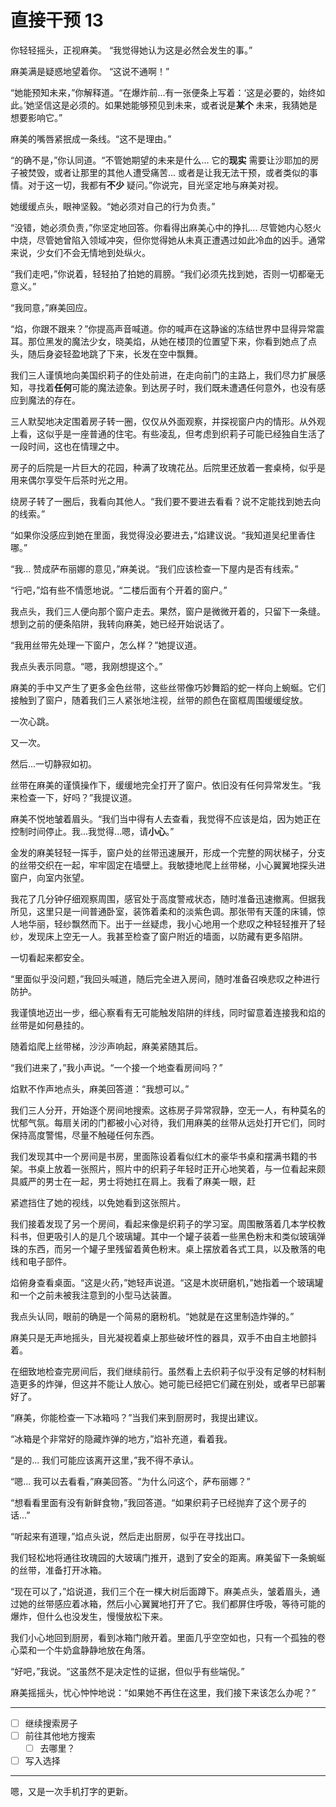 # 直接干预 13

你轻轻摇头，正视麻美。 “我觉得她认为这是必然会发生的事。”

麻美满是疑惑地望着你。 “这说不通啊！”

“她能预知未来，”你解释道。“在爆炸前...有一张便条上写着：‘这是必要的，始终如此。’她坚信这是必须的。如果她能够预见到未来，或者说是**某个** 未来，我猜她是想要影响它。”

麻美的嘴唇紧抿成一条线。“这不是理由。”

“的确不是，”你认同道。“不管她期望的未来是什么... 它的**现实** 需要让沙耶加的房子被焚毁，或者让那里的其他人遭受痛苦... 或者是让我无法干预，或者类似的事情。对于这一切，我都有**不少** 疑问。”你说完，目光坚定地与麻美对视。

她缓缓点头，眼神坚毅。“她必须对自己的行为负责。”

“没错，她必须负责，”你坚定地回答。你看得出麻美心中的挣扎... 尽管她内心怒火中烧，尽管她曾陷入领域冲突，但你觉得她从未真正遭遇过如此冷血的凶手。通常来说，少女们不会无情地到处纵火。

“我们走吧，”你说着，轻轻拍了拍她的肩膀。“我们必须先找到她，否则一切都毫无意义。”

“我同意，”麻美回应。

“焰，你跟不跟来？”你提高声音喊道。你的喊声在这静谧的冻结世界中显得异常震耳。那位黑发的魔法少女，晓美焰，从她在楼顶的位置望下来，你看到她点了点头，随后身姿轻盈地跳了下来，长发在空中飘舞。

我们三人谨慎地向美国织莉子的住处前进，在走向前门的主路上，我们尽力扩展感知，寻找着**任何**可能的魔法迹象。到达房子时，我们既未遭遇任何意外，也没有感应到魔法的存在。

三人默契地决定围着房子转一圈，仅仅从外面观察，并探视窗户内的情形。从外观上看，这似乎是一座普通的住宅。有些凌乱，但考虑到织莉子可能已经独自生活了一段时间，这也在情理之中。

房子的后院是一片巨大的花园，种满了玫瑰花丛。后院里还放着一套桌椅，似乎是用来偶尔享受午后茶时光之用。

绕房子转了一圈后，我看向其他人。“我们要不要进去看看？说不定能找到她去向的线索。”

“如果你没感应到她在里面，我觉得没必要进去，”焰建议说。“我知道吴纪里香住哪。”

“我... 赞成萨布丽娜的意见，”麻美说。“我们应该检查一下屋内是否有线索。”

“行吧，”焰有些不情愿地说。“二楼后面有个开着的窗户。”

我点头，我们三人便向那个窗户走去。果然，窗户是微微开着的，只留下一条缝。想到之前的便条陷阱，我转向麻美，她已经开始说话了。

“我用丝带先处理一下窗户，怎么样？”她提议道。

我点头表示同意。“嗯，我刚想提这个。”

麻美的手中又产生了更多金色丝带，这些丝带像巧妙舞蹈的蛇一样向上蜿蜒。它们接触到了窗户，随着我们三人紧张地注视，丝带的颜色在窗框周围缓缓绽放。

一次心跳。

又一次。

然后...一切静寂如初。

丝带在麻美的谨慎操作下，缓缓地完全打开了窗户。依旧没有任何异常发生。“我来检查一下，好吗？”我提议道。

麻美不悦地皱着眉头。“我们当中得有人去查看，我觉得不应该是焰，因为她正在控制时间停止。我...我觉得...嗯，请**小心**。”

金发的麻美轻轻一挥手，窗户处的丝带迅速展开，形成一个完整的网状梯子，分支的丝带交织在一起，牢牢固定在墙壁上。我敏捷地爬上丝带梯，小心翼翼地探头进窗户，向室内张望。

我花了几分钟仔细观察周围，感官处于高度警戒状态，随时准备迅速撤离。但据我所见，这里只是一间普通卧室，装饰着柔和的淡紫色调。那张带有天蓬的床铺，惊人地华丽，轻纱飘然而下。出于一丝疑虑，我小心地用一个悲叹之种轻轻推开了轻纱，发现床上空无一人。我甚至检查了窗户附近的墙面，以防藏有更多陷阱。

一切看起来都安全。

“里面似乎没问题，”我回头喊道，随后完全进入房间，随时准备召唤悲叹之种进行防护。

我谨慎地迈出一步，细心察看有无可能触发陷阱的绊线，同时留意着连接我和焰的丝带是如何悬挂的。

随着焰爬上丝带梯，沙沙声响起，麻美紧随其后。

“我们进来了，”我小声说。“一个接一个地查看房间吗？”

焰默不作声地点头，麻美回答道：“我想可以。”

我们三人分开，开始逐个房间地搜索。这栋房子异常寂静，空无一人，有种莫名的忧郁气氛。每扇关闭的门都被小心对待，我们用麻美的丝带从远处打开它们，同时保持高度警惕，尽量不触碰任何东西。

我们发现其中一个房间是书房，里面陈设着看似红木的豪华书桌和摆满书籍的书架。书桌上放着一张照片，照片中的织莉子年轻时正开心地笑着，与一位看起来颇具威严的男士在一起，男士将她扛在肩上。我看了麻美一眼，赶

紧遮挡住了她的视线，以免她看到这张照片。

我们接着发现了另一个房间，看起来像是织莉子的学习室。周围散落着几本学校教科书，但更吸引人的是几个玻璃罐。其中一个罐子装着一些黑色粉末和类似玻璃弹珠的东西，而另一个罐子里残留着黄色粉末。桌上摆放着各式工具，以及散落的电线和电子部件。

焰俯身查看桌面。“这是火药，”她轻声说道。“这是木炭研磨机，”她指着一个玻璃罐和一个之前未被我注意到的小型马达装置。

我点头认同，眼前的确是一个简易的磨粉机。“她就是在这里制造炸弹的。”

麻美只是无声地摇头，目光凝视着桌上那些破坏性的器具，双手不由自主地颤抖着。

在细致地检查完房间后，我们继续前行。虽然看上去织莉子似乎没有足够的材料制造更多的炸弹，但这并不能让人放心。她可能已经把它们藏在别处，或者早已部署好了。

“麻美，你能检查一下冰箱吗？”当我们来到厨房时，我提出建议。

“冰箱是个非常好的隐藏炸弹的地方，”焰补充道，看着我。

“是的... 我们可能应该离开这里，”我不得不承认。

“嗯... 我可以去看看，”麻美回答。“为什么问这个，萨布丽娜？”

“想看看里面有没有新鲜食物，”我回答道。“如果织莉子已经抛弃了这个房子的话...”

“听起来有道理，”焰点头说，然后走出厨房，似乎在寻找出口。

我们轻松地将通往玫瑰园的大玻璃门推开，退到了安全的距离。麻美留下一条蜿蜒的丝带，准备打开冰箱。

“现在可以了，”焰说道，我们三个在一棵大树后面蹲下。麻美点头，皱着眉头，通过她的丝带感应着冰箱，然后小心翼翼地打开了它。我们都屏住呼吸，等待可能的爆炸，但什么也没发生，慢慢放松下来。

我们小心地回到厨房，看到冰箱门敞开着。里面几乎空空如也，只有一个孤独的卷心菜和一个牛奶盒静静地放在角落。

“好吧，”我说。“这虽然不是决定性的证据，但似乎有些端倪。”

麻美摇摇头，忧心忡忡地说：“如果她不再住在这里，我们接下来该怎么办呢？”

---

- [ ] 继续搜索房子
- [ ] 前往其他地方搜索
  - [ ] 去哪里？
- [ ] 写入选择

---

嗯，又是一次手机打字的更新。
